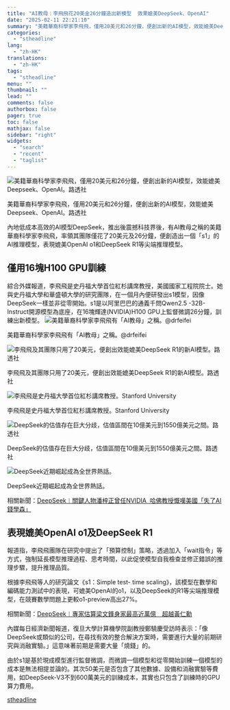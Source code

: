 ```yaml
---
title: "AI教母︱李飛飛花20美金26分鐘造出新模型  效果媲美DeepSeek、OpenAI"
date: "2025-02-11 22:21:10"
summary: "美籍華裔科學家李飛飛，僅用20美元和26分鐘，便創出新的AI模型，效能媲美Deepseek、..."
categories:
  - "stheadline"
lang:
  - "zh-HK"
translations:
  - "zh-HK"
tags:
  - "stheadline"
menu: ""
thumbnail: ""
lead: ""
comments: false
authorbox: false
pager: true
toc: false
mathjax: false
sidebar: "right"
widgets:
  - "search"
  - "recent"
  - "taglist"
---
```


![美籍華裔科學家李飛飛，僅用20美元和26分鐘，便創出新的AI模型，效能媲美Deepseek、OpenAI。路透社](https://image.stheadline.com/f/680p0/0x0/100/none/e238be1462fdfb6083ff49bd8eb036ff/stheadline/inewsmedia/20250211/_2025021121571789020.jpg)

美籍華裔科學家李飛飛，僅用20美元和26分鐘，便創出新的AI模型，效能媲美Deepseek、OpenAI。路透社




內地低成本高效的AI模型DeepSeek，推出後震撼科技界後，有AI教母之稱的美籍華裔科學家李飛飛，率領其團隊僅花了20美元及26分鐘，便創造出一個「s1」的AI推理模型，表現媲美OpenAI o1和DeepSeek R1等尖端推理模型。

僅用16塊H100 GPU訓練
---------------

綜合外媒報道，李飛飛是史丹福大學首位紅杉講席教授，美國國家工程院院士。她與史丹福大學和華盛頓大學的研究團隊，在一個月內便研發出s1模型，因像DeepSeek一樣並非從零開始。s1是以阿里巴巴的通義千問Qwen2.5 -32B-Instruct開源模型為底座，在16塊輝達(NVIDIA)H100 GPU上監督微調26分鐘，訓練出新模型。
 ![美籍華裔科學家李飛飛有「AI教母」之稱。@drfeifei  ](https://image.hkhl.hk/f/1024p0/0x0/100/none/a9ce09b2eab7088287cf8737c0fdb1cc/2025-02/drfeifei_GjgAYpjWUAMt9JB.jpg)


美籍華裔科學家李飛飛有「AI教母」之稱。@drfeifei



 ![李飛飛及其團隊只用了20美元，便創出效能媲美DeepSeek R1的新AI模型。路透社](https://image.hkhl.hk/f/1024p0/0x0/100/none/0a2651fd74b535114d962b4d3d2d5386/2025-02/R_ZEVHVRDH6RJS7AHGVAYKAOESI4.jpg)


李飛飛及其團隊只用了20美元，便創出效能媲美DeepSeek R1的新AI模型。路透社



 ![李飛飛是史丹福大學首位紅杉講席教授。Stanford University](https://image.hkhl.hk/f/1024p0/0x0/100/none/0a5e730b3a0702112dc84e33fca40263/2025-02/Stanford_University.JPG)


李飛飛是史丹福大學首位紅杉講席教授。Stanford University



 ![DeepSeek的估值存在巨大分歧，估值區間在10億美元到1550億美元之間。路透社](https://image.hkhl.hk/f/1024p0/0x0/100/none/b6a46b219e1be76ab04e97c81136a03b/2025-02/A_R_Z5ONYB73MVMUXMBKTYCMQE5WKQ.jpg)


DeepSeek的估值存在巨大分歧，估值區間在10億美元到1550億美元之間。路透社



 ![DeepSeek近期崛起成為全世界熱話。](https://image.hkhl.hk/f/1024p0/0x0/100/none/ca9dbad39dd11cc836dd0027175d4d0a/2025-02/173906835912716.jpg)


DeepSeek近期崛起成為全世界熱話。




相關新聞：[DeepSeek︱關鍵人物潘梓正曾任NVIDIA  哈佛教授慨嘆美國「失了AI錢學森」](https://www.stheadline.com/realtime-world/3426764/DeepSeek%E9%97%9C%E9%8D%B5%E4%BA%BA%E7%89%A9%E6%BD%98%E6%A2%93%E6%AD%A3%E6%9B%BE%E4%BB%BBNVIDIA-%E5%93%88%E4%BD%9B%E6%95%99%E6%8E%88%E6%85%A8%E5%98%86%E7%BE%8E%E5%9C%8B%E5%A4%B1%E4%BA%86AI%E9%8C%A2%E5%AD%B8%E6%A3%AE)

表現媲美OpenAI o1及DeepSeek R1
-------------------------

報道指，李飛飛團隊在研究中提出了「預算控制」策略，透過加入「wait指令」等方式，強制延長模型推理過程、思考時間，以此促使模型自我檢查並修正錯誤的推理步驟，提升推理品質。

根據李飛飛等人的研究論文《s1：Simple test- time scaling》，該模型在數學和編碼能力測試中的表現，可媲美OpenAI的o1，以及DeepSeek的R1等尖端推理模型，在競賽數學問題上更較o1-preview高出27%。  

  

相關新聞：[DeepSeek︱專家估算梁文鋒身家最高近萬億　超越黃仁勳](https://www.stheadline.com/realtime-china/3427795/DeepSeek%E5%B0%88%E5%AE%B6%E4%BC%B0%E7%AE%97%E6%A2%81%E6%96%87%E9%8B%92%E8%BA%AB%E5%AE%B6%E6%9C%80%E9%AB%98%E8%BF%91%E8%90%AC%E5%84%84%E8%B6%85%E8%B6%8A%E9%BB%83%E4%BB%81%E5%8B%B3)

內媒每日經濟新聞報道，復旦大學計算機學院副教授鄭驍慶受訪時表示：「像DeepSeek或類似的公司，在尋找有效的整合解決方案時，需要進行大量的前期研究與消融實驗。」這意味著前期是需要大量「燒錢」的。

由於s1是基於現成模型進行監督微調，而微調一個模型和從零開始訓練一個模型的成本是無法相提並論的。其次50美元是否包含了其他數據、設備和消融實驗等費用，如DeepSeek-V3不到600萬美元的訓練成本，其實也只包含了訓練時的GPU算力費用。

[stheadline](https://std.stheadline.com/realtime/article/2052211/即時-中國-AI教母︱李飛飛花20美金26分鐘造出新模型-效果媲美DeepSeek-OpenAI)

